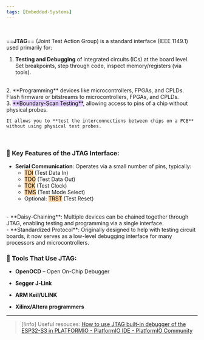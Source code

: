 ```yaml
---
tags: [Embedded-Systems]
---
```


</br>


==**JTAG**== (Joint Test Action Group) is a standard interface (IEEE 1149.1) used primarily for:

1. **Testing and Debugging** of integrated circuits (ICs) at the board level.
	Set breakpoints, step through code, inspect memory/registers (via tools).
</br>
2. **Programming** devices like microcontrollers, FPGAs, and CPLDs.
	Flash firmware or bitstreams to microcontrollers, FPGAs, and CPLDs.
</br>  
3. <mark style="background: #D2B3FFA6;">**Boundary-Scan Testing**</mark>, allowing access to pins of a chip without physical probes.
   
	It allows you to **test the interconnections between chips on a PCB** without using physical test probes.

</br>

### 🔌 Key Features of the JTAG Interface:

- **Serial Communication**: Operates via a small number of pins, typically:
	- <mark style="background: #FFB86CA6;">TDI</mark> (Test Data In)
	- <mark style="background: #FFB86CA6;">TDO</mark> (Test Data Out)
	- <mark style="background: #FFB86CA6;">TCK</mark> (Test Clock)
	- <mark style="background: #FFB86CA6;">TMS</mark> (Test Mode Select)
	- Optional: <mark style="background: #FFB86CA6;">TRST</mark> (Test Reset)
</br> 
- **Daisy-Chaining**: Multiple devices can be chained together through JTAG, enabling testing and programming via a single interface.
</br>
- **Standardized Protocol**: Originally designed to help with testing circuit boards, it now serves as a low-level debugging interface for many processors and microcontrollers.

</br>

### 🧰 Tools That Use JTAG:

- **OpenOCD** – Open On-Chip Debugger
    
- **Segger J-Link**
    
- **ARM Keil/ULINK**
    
- **Xilinx/Altera programmers**

---

> [!info] 
> Useful resouces:
> [How to use JTAG built-in debugger of the ESP32-S3 in PLATFORMIO - PlatformIO IDE - PlatformIO Community](https://community.platformio.org/t/how-to-use-jtag-built-in-debugger-of-the-esp32-s3-in-platformio/36042)